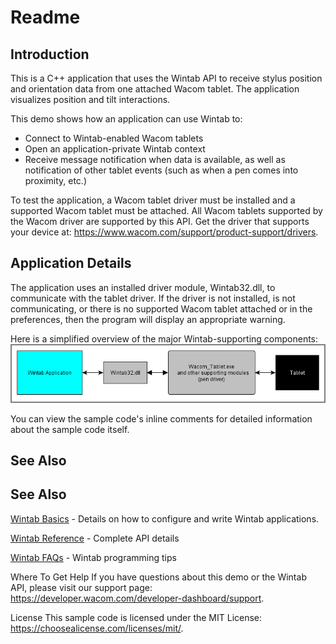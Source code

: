 # Readme

## Introduction
This is a C++ application that uses the Wintab API to receive stylus position and orientation data from one attached Wacom tablet. The application visualizes position and tilt interactions.

This demo shows how an application can use Wintab to:

* Connect to Wintab-enabled Wacom tablets
* Open an application-private Wintab context
* Receive message notification when data is available, as well as notification of other tablet events (such as when a pen comes into proximity, etc.)

To test the application, a Wacom tablet driver must be installed and a supported Wacom tablet must be attached. All Wacom tablets supported by the Wacom driver are supported by this API. Get the driver that supports your device at: https://www.wacom.com/support/product-support/drivers.

## Application Details
The application uses an installed driver module, Wintab32.dll, to communicate with the tablet driver.  If the driver is not installed, is not communicating, or there is no supported Wacom tablet attached or in the preferences, then the program will display an appropriate warning.

Here is a simplified overview of the major Wintab-supporting components:
![](./Media/sc-rm-tt-wintabOverview.png)

You can view the sample code's inline comments for detailed information about the sample code itself.

## See Also
## See Also

[Wintab Basics](https://developer-docs.wacom.com/wacom-device-api/docs/wintab-overview) - Details on how to configure and write Wintab applications.

[Wintab Reference](https://developer-docs.wacom.com/wacom-device-api/docs/wintab-reference) - Complete API details

[Wintab FAQs](https://developer-docs.wacom.com/wacom-device-api/docs/wintab-faqs) - Wintab programming tips

Where To Get Help
If you have questions about this demo or the Wintab API, please visit our support page: https://developer.wacom.com/developer-dashboard/support.

License
This sample code is licensed under the MIT License: https://choosealicense.com/licenses/mit/.